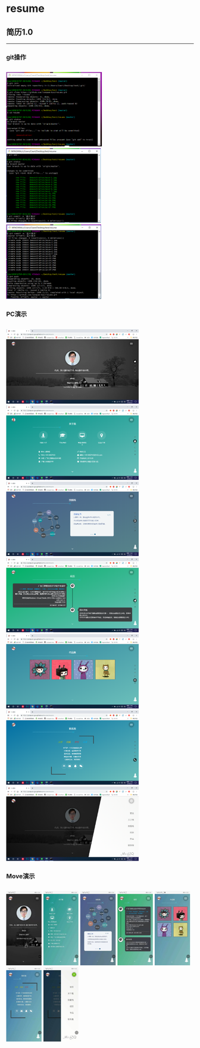 # resume
## 简历1.0
----------------------------------------------------------
### git操作<br>
<img src="https://github.com/Junquan-Guo/resume/blob/master/demonstration/git-01.PNG" height="200" alt="git操作1"/>   <img src="https://github.com/Junquan-Guo/resume/blob/master/demonstration/git-02.PNG" height="200" alt="git操作2"/>   <img src="https://github.com/Junquan-Guo/resume/blob/master/demonstration/git-03.PNG" height="200" alt="git操作3"/>
---------------------------------------------------------
### PC演示<br>
<img src="https://github.com/Junquan-Guo/resume/blob/master/demonstration/pc-01.PNG" height="200" alt="PC演示1"/>   <img src="https://github.com/Junquan-Guo/resume/blob/master/demonstration/pc-02.PNG" height="200" alt="PC演示2"/>   <img src="https://github.com/Junquan-Guo/resume/blob/master/demonstration/pc-03.PNG" height="200" alt="PC演示3"/> <img src="https://github.com/Junquan-Guo/resume/blob/master/demonstration/pc-04.PNG" height="200" alt="PC演示4"/>   <img src="https://github.com/Junquan-Guo/resume/blob/master/demonstration/pc-05.PNG" height="200" alt="PC演示5"/>   <img src="https://github.com/Junquan-Guo/resume/blob/master/demonstration/pc-06.PNG" height="200" alt="PC演示6"/>   <img src="https://github.com/Junquan-Guo/resume/blob/master/demonstration/pc-07.PNG" height="200" alt="PC演示7"/>
---------------------------------------------------------
###  Move演示<br>
<img src="https://github.com/Junquan-Guo/resume/blob/master/demonstration/move-1.jpg" height="200" alt="Move演示1"/>   <img src="https://github.com/Junquan-Guo/resume/blob/master/demonstration/move-2.jpg" height="200" alt="Move演示2"/>   <img src="https://github.com/Junquan-Guo/resume/blob/master/demonstration/move-3.jpg" height="200" alt="Move演示3"/> <img src="https://github.com/Junquan-Guo/resume/blob/master/demonstration/move-4.jpg" height="200" alt="Move演示4"/>   <img src="https://github.com/Junquan-Guo/resume/blob/master/demonstration/move-5.jpg" height="200" alt="Move演示5"/>   <img src="https://github.com/Junquan-Guo/resume/blob/master/demonstration/move-6.jpg" height="200" alt="Move演示6"/>   <img src="https://github.com/Junquan-Guo/resume/blob/master/demonstration/move-7.jpg" height="200" alt="Move演示7"/>
---------------------------------------------------------
